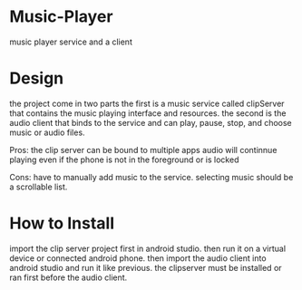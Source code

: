 # Music-Player
music player service and a client

# Design
the project come in two parts the first is a music service called clipServer that contains the music playing interface and resources.
the second is the audio client that binds to the service and can play, pause, stop, and choose music or audio files.

Pros:
the clip server can be bound to multiple apps
audio will continnue playing even if the phone is not in the foreground or is locked

Cons:
have to manually add music to the service.
selecting music should be a scrollable list.

# How to Install
import the clip server project first in android studio. then run it on a virtual device or connected android phone.
then import the audio client into android studio and run it like previous.
the clipserver must be installed or ran first before the audio client.
